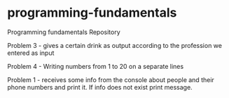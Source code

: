 # programming-fundamentals
Programming fundamentals Repository

Problem 3 - gives a certain drink as output according to the profession we entered as input

Problem 4 -  Writing numbers from 1 to 20 on a separate lines

Problem 1 - receives some info from the console about people and their phone numbers and print it. If info does not exist print message. 
